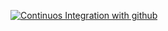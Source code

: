 [![Continuos Integration with github](https://github.com/MatheusVict/naming-server/actions/workflows/docker-image.yml/badge.svg)](https://github.com/MatheusVict/naming-server/actions/workflows/docker-image.yml)
